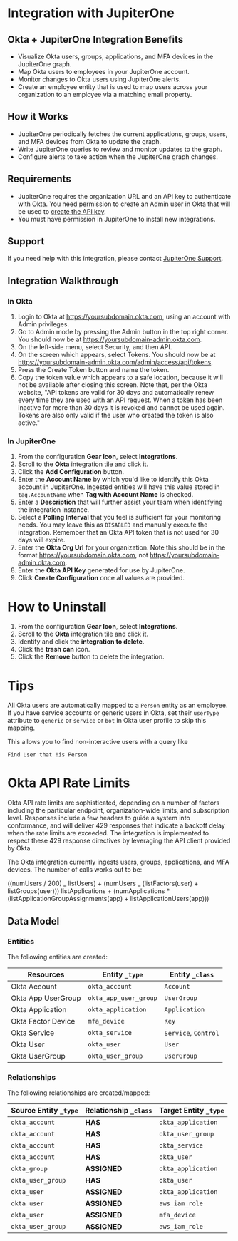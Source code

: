 # Integration with JupiterOne

## Okta + JupiterOne Integration Benefits

- Visualize Okta users, groups, applications, and MFA devices in the JupiterOne
  graph.
- Map Okta users to employees in your JupiterOne account.
- Monitor changes to Okta users using JupiterOne alerts.
- Create an employee entity that is used to map users across your organization
  to an employee via a matching email property.

## How it Works

- JupiterOne periodically fetches the current applications, groups, users, and
  MFA devices from Okta to update the graph.
- Write JupiterOne queries to review and monitor updates to the graph.
- Configure alerts to take action when the JupiterOne graph changes.

## Requirements

- JupiterOne requires the organization URL and an API key to authenticate with
  Okta. You need permission to create an Admin user in Okta that will be used to
  [create the API key](https://developer.okta.com/docs/api/getting_started/getting_a_token).
- You must have permission in JupiterOne to install new integrations.

## Support

If you need help with this integration, please contact
[JupiterOne Support](https://support.jupiterone.io).

## Integration Walkthrough

### In Okta

1. Login to Okta at https://yoursubdomain.okta.com, using an account with Admin
   privileges.
2. Go to Admin mode by pressing the Admin button in the top right corner. You
   should now be at https://yoursubdomain-admin.okta.com.
3. On the left-side menu, select Security, and then API.
4. On the screen which appears, select Tokens. You should now be at
   https://yoursubdomain-admin.okta.com/admin/access/api/tokens.
5. Press the Create Token button and name the token.
6. Copy the token value which appears to a safe location, because it will not be
   available after closing this screen. Note that, per the Okta website, "API
   tokens are valid for 30 days and automatically renew every time they are used
   with an API request. When a token has been inactive for more than 30 days it
   is revoked and cannot be used again. Tokens are also only valid if the user
   who created the token is also active."

### In JupiterOne

1. From the configuration **Gear Icon**, select **Integrations**.
2. Scroll to the **Okta** integration tile and click it.
3. Click the **Add Configuration** button.
4. Enter the **Account Name** by which you'd like to identify this Okta account
   in JupiterOne. Ingested entities will have this value stored in
   `tag.AccountName` when **Tag with Account Name** is checked.
5. Enter a **Description** that will further assist your team when identifying
   the integration instance.
6. Select a **Polling Interval** that you feel is sufficient for your monitoring
   needs. You may leave this as `DISABLED` and manually execute the integration.
   Remember that an Okta API token that is not used for 30 days will expire.
7. Enter the **Okta Org Url** for your organization. Note this should be in the
   format https://yoursubdomain.okta.com, not
   https://yoursubdomain-admin.okta.com.
8. Enter the **Okta API Key** generated for use by JupiterOne.
9. Click **Create Configuration** once all values are provided.

# How to Uninstall

1. From the configuration **Gear Icon**, select **Integrations**.
2. Scroll to the **Okta** integration tile and click it.
3. Identify and click the **integration to delete**.
4. Click the **trash can** icon.
5. Click the **Remove** button to delete the integration.

# Tips

All Okta users are automatically mapped to a `Person` entity as an employee. If
you have service accounts or generic users in Okta, set their `userType`
attribute to `generic` or `service` or `bot` in Okta user profile to skip this
mapping.

This allows you to find non-interactive users with a query like

`Find User that !is Person`

# Okta API Rate Limits

Okta API rate limits are sophisticated, depending on a number of factors
including the particular endpoint, organization-wide limits, and subscription
level. Responses include a few headers to guide a system into conformance, and
will deliver 429 responses that indicate a backoff delay when the rate limits
are exceeded. The integration is implemented to respect these 429 response
directives by leveraging the API client provided by Okta.

The Okta integration currently ingests users, groups, applications, and MFA
devices. The number of calls works out to be:

((numUsers / 200) _ listUsers) + (numUsers _ (listFactors(user) +
listGroups(user))) listApplications + (numApplications \*
(listApplicationGroupAssignments(app) + listApplicationUsers(app)))

<!-- {J1_DOCUMENTATION_MARKER_START} -->
<!--
********************************************************************************
NOTE: ALL OF THE FOLLOWING DOCUMENTATION IS GENERATED USING THE
"j1-integration document" COMMAND. DO NOT EDIT BY HAND! PLEASE SEE THE DEVELOPER
DOCUMENTATION FOR USAGE INFORMATION:

https://github.com/JupiterOne/sdk/blob/master/docs/integrations/development.md
********************************************************************************
-->

## Data Model

### Entities

The following entities are created:

| Resources          | Entity `_type`        | Entity `_class`      |
| ------------------ | --------------------- | -------------------- |
| Okta Account       | `okta_account`        | `Account`            |
| Okta App UserGroup | `okta_app_user_group` | `UserGroup`          |
| Okta Application   | `okta_application`    | `Application`        |
| Okta Factor Device | `mfa_device`          | `Key`                |
| Okta Service       | `okta_service`        | `Service`, `Control` |
| Okta User          | `okta_user`           | `User`               |
| Okta UserGroup     | `okta_user_group`     | `UserGroup`          |

### Relationships

The following relationships are created/mapped:

| Source Entity `_type` | Relationship `_class` | Target Entity `_type` |
| --------------------- | --------------------- | --------------------- |
| `okta_account`        | **HAS**               | `okta_application`    |
| `okta_account`        | **HAS**               | `okta_user_group`     |
| `okta_account`        | **HAS**               | `okta_service`        |
| `okta_account`        | **HAS**               | `okta_user`           |
| `okta_group`          | **ASSIGNED**          | `okta_application`    |
| `okta_user_group`     | **HAS**               | `okta_user`           |
| `okta_user`           | **ASSIGNED**          | `okta_application`    |
| `okta_user`           | **ASSIGNED**          | `aws_iam_role`        |
| `okta_user`           | **ASSIGNED**          | `mfa_device`          |
| `okta_user_group`     | **ASSIGNED**          | `aws_iam_role`        |

<!--
********************************************************************************
END OF GENERATED DOCUMENTATION AFTER BELOW MARKER
********************************************************************************
-->
<!-- {J1_DOCUMENTATION_MARKER_END} -->
